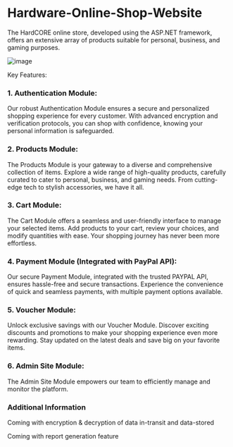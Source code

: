 # Hardware-Online-Shop-Website
The HardCORE online store, developed using the ASP.NET framework, offers an extensive array of products suitable for personal, business, and gaming purposes.

![image](https://github.com/LamontChean/Hardware-Online-Shop-Website2/assets/101232039/278d869a-623d-46c8-bb0a-9714fac992b1)


Key Features:
### 1. Authentication Module:
Our robust Authentication Module ensures a secure and personalized shopping experience for every customer. With advanced encryption and verification protocols, you can shop with confidence, knowing your personal information is safeguarded.

### 2. Products Module:
The Products Module is your gateway to a diverse and comprehensive collection of items. Explore a wide range of high-quality products, carefully curated to cater to personal, business, and gaming needs. From cutting-edge tech to stylish accessories, we have it all.

### 3. Cart Module:
The Cart Module offers a seamless and user-friendly interface to manage your selected items. Add products to your cart, review your choices, and modify quantities with ease. Your shopping journey has never been more effortless.

### 4. Payment Module (Integrated with PayPal API):
Our secure Payment Module, integrated with the trusted PAYPAL API, ensures hassle-free and secure transactions. Experience the convenience of quick and seamless payments, with multiple payment options available.

### 5. Voucher Module:
Unlock exclusive savings with our Voucher Module. Discover exciting discounts and promotions to make your shopping experience even more rewarding. Stay updated on the latest deals and save big on your favorite items.

### 6. Admin Site Module:
The Admin Site Module empowers our team to efficiently manage and monitor the platform.

### Additional Information
Coming with encryption & decryption of data in-transit and data-stored

Coming with report generation feature
